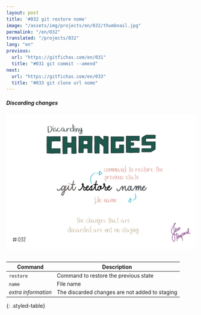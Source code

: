 ```yaml
---
layout: post
title: '#032 git restore nome'
image: "/assets/img/projects/en/032/thumbnail.jpg"
permalink: "/en/032"
translated: "/projects/032"
lang: "en"
previous:
  url: "https://gitfichas.com/en/031"
  title: "#031 git commit --amend"
next:
  url: "https://gitfichas.com/en/033"
  title: "#033 git clone url nome"
---
```

##### Discarding changes

<img alt="To discard changes to a file that is not on staging use the command git restore name" src="/assets/img/projects/en/032/full.jpg"><br><br>

| Command | Description |
|---------|-------------|
| `restore` | Command to restore the previous state |
| `name` | File name |
| _extra information_ | The discarded changes are not added to staging |
{: .styled-table}

